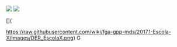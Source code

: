
![](https://en.m.wikipedia.org/wiki/File:Hash_Tree.svg)
![](https://en.m.wikipedia.org/wiki/File:Hash_Tree.svg)

[](





https://raw.githubusercontent.com/wiki/fga-gpp-mds/2017.1-Escola-X/images/DER_EscolaX.png)
G